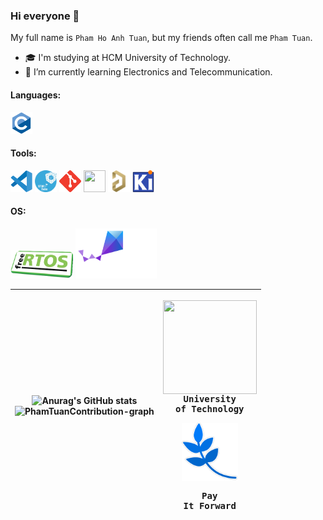 ### Hi everyone 👋

My full name is `Pham Ho Anh Tuan`, but my friends often call me `Pham Tuan`.

- 🎓 I'm studying at HCM University of Technology.
- 🌱 I’m currently learning Electronics and Telecommunication.

<h4 align="left">Languages:</h4>
<p><a target="_blank" rel="noreferrer"> 
<img src="./Icons/c-original.svg"       width="35" height="35"/></a></p>

<h4 align="left">Tools:</h4>
<p><a target="_blank" rel="noreferrer">
<img src="./Icons/code.png"             width="35" height="35"/>
<img src="./Icons/stm32cube.png"        width="35" height="35"/>
<img src="./Icons/git-scm-icon.svg"     width="35" height="35"/> 
<img src="./Icons/Github.ico"           width="35" height="35"/>
<img src="./Icons/altium_designer.png"  width="35" height="35"/>
<img src="./Icons/kicad.png"           width="35" height="35"/></a></p>

<h4 align="left">OS:</h4>

<p><a target="_blank" rel="noreferrer">
<img src="./Icons/free_rtos.png"        width="100" height="45"/>
<img src="./Icons/zephyr_logo_r_color_negative_big.svg"    width="130" height="80"/><a></p>

|![Anurag's GitHub stats](https://github-readme-stats.vercel.app/api?username=TransistorTun&show_icons=true&theme=transparent&custom_title=MyStats&rank_icon=github&hide_border=true&icon_color=FFFFFF&title_color=FFFFFF&ring_color=FFFFFF&text_color=1488D8&card_width=500)<br><img src="https://github-readme-activity-graph.vercel.app/graph?username=TransistorTun&bg_color=0e1118&hide_border=true&custom_title=PhamTuan's%20Contribution%20Graph&area=true&area_color=1488D8&title_color=1488D8&line=1488D8&point=1488D8&theme=high-contrast" width="650" alt="PhamTuanContribution-graph" title="PhamTuan's Contribution Graph">|<pre><img align="center" width="150" height="150" src="Icons/bku.ico"/><br>University of Technology</pre> <pre><img align="center" width="90" height="93" src="Icons/PIF_Leaf.png"/><br><br>Pay It Forward</pre>|
|---|---|
